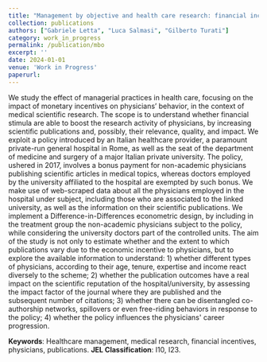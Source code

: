 ```yaml
---
title: "Management by objective and health care research: financial incentives to physicians’ publications."
collection: publications
authors: ["Gabriele Letta", "Luca Salmasi", "Gilberto Turati"]
category: work_in_progress
permalink: /publication/mbo
excerpt: ''
date: 2024-01-01
venue: 'Work in Progress'
paperurl:
---
```

We study the effect of managerial practices in health care, focusing on the impact of monetary incentives on physicians’ behavior, in the context of medical scientific research. The scope is to understand whether financial stimula are able to boost the research activity of physicians, by increasing scientific publications and, possibly, their relevance, quality, and impact. We exploit a policy introduced by an Italian healthcare provider, a paramount private-run general hospital in Rome, as well as the seat of the department of medicine and surgery of a major Italian private university. The policy, ushered in 2017, involves a bonus payment for non-academic physicians publishing scientific articles in medical topics, whereas doctors employed by the university affiliated to the hospital are exempted by such bonus. We make use of web-scraped data about all the physicians employed in the hospital under subject, including those who are associated to the linked university, as well as the information on their scientific publications. We implement a Difference-in-Differences econometric design, by including in the treatment group the non-academic physicians subject to the policy, while considering the university doctors part of the controlled units. The aim of the study is not only to estimate whether and the extent to which publications vary due to the economic incentive to physicians, but to explore the available information to understand: 1) whether different types of physicians, according to their age, tenure, expertise and income react diversely to the scheme; 2) whether the publication outcomes have a real impact on the scientific reputation of the hospital/university, by assessing the impact factor of the journal where they are published and the subsequent number of citations; 3) whether there can be disentangled co-authorship networks, spillovers or even free-riding behaviors in response to the policy; 4) whether the policy influences the physicians' career progression.

**Keywords**: Healthcare management, medical research, financial incentives, physicians, publications.
**JEL Classification**: I10, I23.
